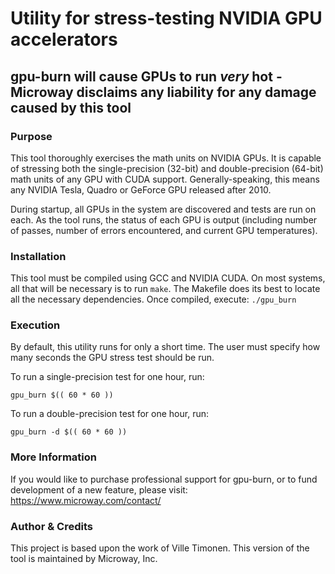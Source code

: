 # Utility for stress-testing NVIDIA GPU accelerators

## gpu-burn will cause GPUs to run *very* hot - Microway disclaims any liability for any damage caused by this tool


### Purpose
This tool thoroughly exercises the math units on NVIDIA GPUs. It is capable of
stressing both the single-precision (32-bit) and double-precision (64-bit) math
units of any GPU with CUDA support. Generally-speaking, this means any NVIDIA
Tesla, Quadro or GeForce GPU released after 2010.

During startup, all GPUs in the system are discovered and tests are run on each.
As the tool runs, the status of each GPU is output (including number of passes,
number of errors encountered, and current GPU temperatures).


### Installation
This tool must be compiled using GCC and NVIDIA CUDA. On most systems, all that
will be necessary is to run `make`. The Makefile does its best to locate all the
necessary dependencies. Once compiled, execute: `./gpu_burn`


### Execution
By default, this utility runs for only a short time. The user must specify how
many seconds the GPU stress test should be run.

To run a single-precision test for one hour, run:
```
gpu_burn $(( 60 * 60 ))
```

To run a double-precision test for one hour, run:
```
gpu_burn -d $(( 60 * 60 ))
```


### More Information
If you would like to purchase professional support for gpu-burn, or to fund
development of a new feature, please visit:
https://www.microway.com/contact/


### Author & Credits
This project is based upon the work of Ville Timonen.
This version of the tool is maintained by Microway, Inc.
